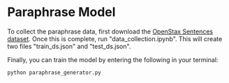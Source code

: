 # Paraphrase Model

To collect the paraphrase data, first download the [OpenStax Sentences dataset](http://www.kaggle.com/dataset/8c4350112049394cc697b89fec03846eee82942d3665c433cda01d6622553e19). Once this is complete, run "data_collection.ipynb". This will create two files "train_ds.json" and "test_ds.json".  

Finally, you can train the model by entering the following in your terminal:

```
python paraphrase_generator.py
```
